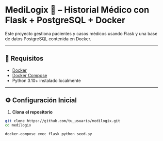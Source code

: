 # MediLogix 🏥 – Historial Médico con Flask + PostgreSQL + Docker

Este proyecto gestiona pacientes y casos médicos usando Flask y una base de datos PostgreSQL contenida en Docker.

---

## 🚀 Requisitos

- [Docker](https://www.docker.com/)
- [Docker Compose](https://docs.docker.com/compose/)
- Python 3.10+ instalado localmente

---

## ⚙️ Configuración Inicial

1. **Clona el repositorio**

```bash
git clone https://github.com/tu_usuario/medilogix.git
cd medilogix

docker-compose exec flask python seed.py
